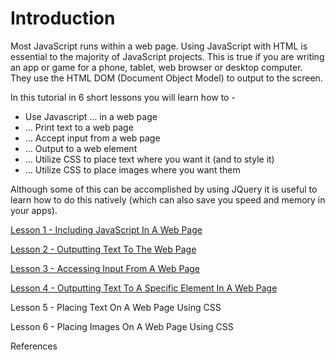 Introduction
============

Most JavaScript runs within a web page.  Using JavaScript with HTML is essential to the majority of JavaScript projects.  This is true if you are writing an app or game for a phone, tablet, web browser or desktop computer. They use the HTML DOM (Document Object Model) to output to the screen.

In this tutorial in 6 short lessons you will learn how to - 

* Use Javascript … in a web page
* … Print text to a web page
* … Accept input from a web page
* … Output to a web element
* … Utilize CSS to place text where you want it (and to style it)
* … Utilize CSS to place images where you want them

Although some of this can be accomplished by using JQuery it is useful to learn how to do this natively (which can also save you speed and memory in your apps).

[Lesson 1 - Including JavaScript In A Web Page](lesson-1.md)

[Lesson 2 - Outputting Text To The Web Page](lesson-2.md)

[Lesson 3 - Accessing Input From A Web Page](lesson-3.md)

[Lesson 4 - Outputting Text To A Specific Element In A Web Page](lesson-4.md)

Lesson 5 - Placing Text On A Web Page Using CSS

Lesson 6 - Placing Images On A Web Page Using CSS

References


